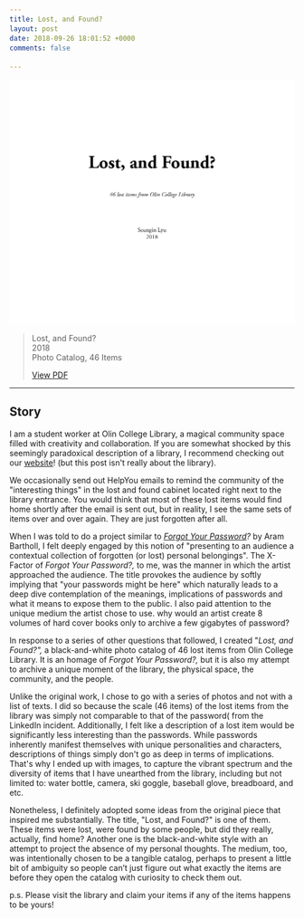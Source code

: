```yaml
---
title: Lost, and Found?
layout: post
date: 2018-09-26 18:01:52 +0000
comments: false

---
```

![](/uploads/lost_and_found.png)

> Lost, and Found?  
> 2018  
> Photo Catalog, 46 Items
>
> [View PDF](https://seungin-lyu.com/uploads/lost_and_found.pdf)

***

## Story

I am a student worker at Olin College Library, a magical community space filled with creativity and collaboration. If you are somewhat shocked by this seemingly paradoxical description of a library, I recommend checking out our [website](http://library.olin.edu/)! (but this post isn't really about the library).

We occasionally send out HelpYou emails to remind the community of the "interesting things" in the lost and found cabinet located right next to the library entrance. You would think that most of these lost items would find home shortly after the email is sent out, but in reality, I see the same sets of items over and over again. They are just forgotten after all.

When I was told to do a project similar to [_Forgot Your Password_](https://arambartholl.com/forgot-your-password/)_?_ by Aram Bartholl, I felt deeply engaged by this notion of "presenting to an audience a contextual collection of forgotten (or lost) personal belongings". The X-Factor of _Forgot Your Password?,_ to me, was the manner in which the artist approached the audience. The title provokes the audience by softly implying that "your passwords might be here" which naturally leads to a deep dive contemplation of the meanings, implications of passwords and what it means to expose them to the public. I also paid attention to the unique medium the artist chose to use. why would an artist create 8 volumes of hard cover books only to archive a few gigabytes of password? 

In response to a series of other questions that followed, I created "_Lost, and Found?",_ a black-and-white photo catalog of 46 lost items from Olin College Library. It is an homage of _Forgot Your Password?,_ but it is also my attempt to archive a unique moment of the library, the physical space, the community, and the people.

Unlike the original work, I chose to go with a series of photos and not with a list of texts. I did so because the scale (46 items) of the lost items from the library was simply not comparable to that of the password( from the LinkedIn incident. Additionally, I felt like a description of a lost item would be significantly less interesting than the passwords. While passwords inherently manifest themselves with unique personalities and characters, descriptions of things simply don't go as deep in terms of implications. That's why I ended up with images, to capture the vibrant spectrum and the diversity of items that I have unearthed from the library, including but not limited to: water bottle, camera, ski goggle, baseball glove, breadboard, and etc.

Nonetheless, I definitely adopted some ideas from the original piece that inspired me substantially. The title, "Lost, and Found?" is one of them. These items were lost, were found by some people, but did they really, actually, find home? Another one is the black-and-white style with an attempt to project the absence of my personal thoughts. The medium, too, was intentionally chosen to be a tangible catalog, perhaps to present a little bit of ambiguity so people can’t just figure out what exactly the items are before they open the catalog with curiosity to check them out.

p.s. Please visit the library and claim your items if any of the items happens to be yours!